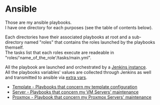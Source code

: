 # Ansible  
  
Those are my ansible playbooks.  
I have one directory for each purposes (see the table of contents below).  
  
Each directories have their associated playbooks at root and a sub-directory named "roles" that contains the roles launched by the playbooks themself.    
The tasks list that each roles execute are readeable in "roles/'name_of_the_role'/tasks/main.yml".  
  
All the playbook are launched and orchestrated by a [Jenkins instance](https://github.com/Antiz96/Linux-Configuration/blob/main/Home-Server/Ansible-Jenkins.md).   
All the playbooks variables' values are collected through Jenkins as well and transmitted to ansible via [extra vars](https://docs.ansible.com/ansible/latest/user_guide/playbooks_variables.html#defining-variables-at-runtime).

* [Template - Playbooks that concern my template configuration](https://github.com/Antiz96/Linux-Configuration/tree/main/Home-Server/ansible/template)
* [Server - Playbooks that concern my VM Servers' maintenance](https://github.com/Antiz96/Linux-Configuration/tree/main/Home-Server/ansible/server)
* [Proxmox - Playbook that concern my Proxmox Servers' maintenance](https://github.com/Antiz96/Linux-Configuration/tree/main/Home-Server/ansible/proxmox)
